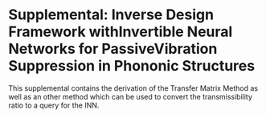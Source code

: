 # Supplemental: Inverse Design Framework withInvertible Neural Networks for PassiveVibration Suppression in Phononic Structures

This supplemental contains the derivation of the Transfer Matrix Method as well as an other method which can be used to convert the transmissibility ratio to a query for the INN.

